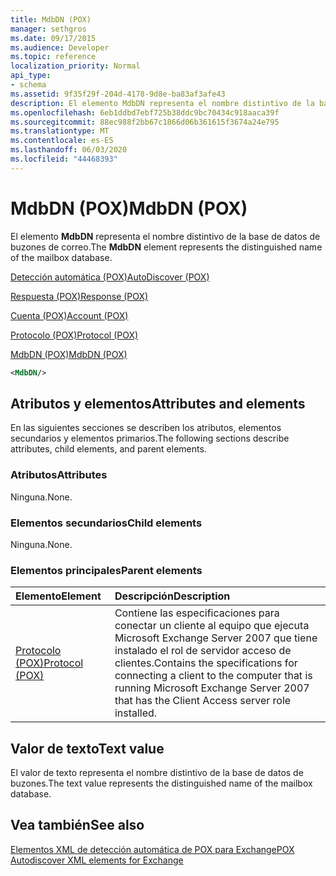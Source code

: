 ```yaml
---
title: MdbDN (POX)
manager: sethgros
ms.date: 09/17/2015
ms.audience: Developer
ms.topic: reference
localization_priority: Normal
api_type:
- schema
ms.assetid: 9f35f29f-204d-4178-9d8e-ba83af3afe43
description: El elemento MdbDN representa el nombre distintivo de la base de datos de buzones de correo.
ms.openlocfilehash: 6eb1ddbd7ebf725b38ddc9bc70434c918aaca39f
ms.sourcegitcommit: 88ec988f2bb67c1866d06b361615f3674a24e795
ms.translationtype: MT
ms.contentlocale: es-ES
ms.lasthandoff: 06/03/2020
ms.locfileid: "44468393"
---
```

# <a name="mdbdn-pox"></a><span data-ttu-id="05a63-103">MdbDN (POX)</span><span class="sxs-lookup"><span data-stu-id="05a63-103">MdbDN (POX)</span></span>

<span data-ttu-id="05a63-104">El elemento **MdbDN** representa el nombre distintivo de la base de datos de buzones de correo.</span><span class="sxs-lookup"><span data-stu-id="05a63-104">The **MdbDN** element represents the distinguished name of the mailbox database.</span></span> 
  
[<span data-ttu-id="05a63-105">Detección automática (POX)</span><span class="sxs-lookup"><span data-stu-id="05a63-105">AutoDiscover (POX)</span></span>](autodiscover-pox.md)
  
[<span data-ttu-id="05a63-106">Respuesta (POX)</span><span class="sxs-lookup"><span data-stu-id="05a63-106">Response (POX)</span></span>](response-pox.md)
  
[<span data-ttu-id="05a63-107">Cuenta (POX)</span><span class="sxs-lookup"><span data-stu-id="05a63-107">Account (POX)</span></span>](account-pox.md)
  
[<span data-ttu-id="05a63-108">Protocolo (POX)</span><span class="sxs-lookup"><span data-stu-id="05a63-108">Protocol (POX)</span></span>](protocol-pox.md)
  
[<span data-ttu-id="05a63-109">MdbDN (POX)</span><span class="sxs-lookup"><span data-stu-id="05a63-109">MdbDN (POX)</span></span>](mdbdn-pox.md)
  
```xml
<MdbDN/>
```

## <a name="attributes-and-elements"></a><span data-ttu-id="05a63-110">Atributos y elementos</span><span class="sxs-lookup"><span data-stu-id="05a63-110">Attributes and elements</span></span>

<span data-ttu-id="05a63-111">En las siguientes secciones se describen los atributos, elementos secundarios y elementos primarios.</span><span class="sxs-lookup"><span data-stu-id="05a63-111">The following sections describe attributes, child elements, and parent elements.</span></span>
  
### <a name="attributes"></a><span data-ttu-id="05a63-112">Atributos</span><span class="sxs-lookup"><span data-stu-id="05a63-112">Attributes</span></span>

<span data-ttu-id="05a63-113">Ninguna.</span><span class="sxs-lookup"><span data-stu-id="05a63-113">None.</span></span>
  
### <a name="child-elements"></a><span data-ttu-id="05a63-114">Elementos secundarios</span><span class="sxs-lookup"><span data-stu-id="05a63-114">Child elements</span></span>

<span data-ttu-id="05a63-115">Ninguna.</span><span class="sxs-lookup"><span data-stu-id="05a63-115">None.</span></span>
  
### <a name="parent-elements"></a><span data-ttu-id="05a63-116">Elementos principales</span><span class="sxs-lookup"><span data-stu-id="05a63-116">Parent elements</span></span>

|<span data-ttu-id="05a63-117">**Elemento**</span><span class="sxs-lookup"><span data-stu-id="05a63-117">**Element**</span></span>|<span data-ttu-id="05a63-118">**Descripción**</span><span class="sxs-lookup"><span data-stu-id="05a63-118">**Description**</span></span>|
|:-----|:-----|
|[<span data-ttu-id="05a63-119">Protocolo (POX)</span><span class="sxs-lookup"><span data-stu-id="05a63-119">Protocol (POX)</span></span>](protocol-pox.md) <br/> |<span data-ttu-id="05a63-120">Contiene las especificaciones para conectar un cliente al equipo que ejecuta Microsoft Exchange Server 2007 que tiene instalado el rol de servidor acceso de clientes.</span><span class="sxs-lookup"><span data-stu-id="05a63-120">Contains the specifications for connecting a client to the computer that is running Microsoft Exchange Server 2007 that has the Client Access server role installed.</span></span>  <br/> |
   
## <a name="text-value"></a><span data-ttu-id="05a63-121">Valor de texto</span><span class="sxs-lookup"><span data-stu-id="05a63-121">Text value</span></span>

<span data-ttu-id="05a63-122">El valor de texto representa el nombre distintivo de la base de datos de buzones.</span><span class="sxs-lookup"><span data-stu-id="05a63-122">The text value represents the distinguished name of the mailbox database.</span></span>
  
## <a name="see-also"></a><span data-ttu-id="05a63-123">Vea también</span><span class="sxs-lookup"><span data-stu-id="05a63-123">See also</span></span>



[<span data-ttu-id="05a63-124">Elementos XML de detección automática de POX para Exchange</span><span class="sxs-lookup"><span data-stu-id="05a63-124">POX Autodiscover XML elements for Exchange</span></span>](pox-autodiscover-xml-elements-for-exchange.md)

